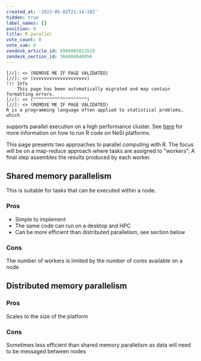 ```yaml
---
created_at: '2023-05-03T21:14:18Z'
hidden: true
label_names: []
position: 0
title: R parallel
vote_count: 0
vote_sum: 0
zendesk_article_id: 6906005813519
zendesk_section_id: 360000040056
---
```



    [//]: <> (REMOVE ME IF PAGE VALIDATED)
    [//]: <> (vvvvvvvvvvvvvvvvvvvv)
    !!! Info
        This page has been automatically migrated and may contain formatting errors.
    [//]: <> (^^^^^^^^^^^^^^^^^^^^)
    [//]: <> (REMOVE ME IF PAGE VALIDATED)
    R is a programming language often applied to statistical problems, which
supports parallel execution on a high performance cluster. See
[here](https://support.nesi.org.nz/hc/en-gb/articles/209338087-R) for
more information on how to run R code on NeSI platforms. 

This page presents two approaches to parallel computing with R. The
focus will be on a map-reduce approach where tasks are assigned to
"workers". A final step assembles the results produced by each worker.

## Shared memory parallelism

This is suitable for tasks that can be executed within a node. 

### Pros

-   Simple to implement
-   The same code can run on a desktop and HPC
-   Can be more efficient than distributed parallelism, see section
    below

### Cons

The number of workers is limited by the number of cores available on a
node

## Distributed memory parallelism

### Pros

Scales to the size of the platform

### Cons

Sometimes less efficient than shared memory parallelism as data will
need to be messaged between nodes

 
